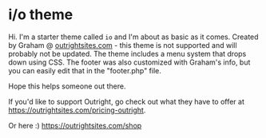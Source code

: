 
i/o theme
===
Hi. I'm a starter theme called `io` and I'm about as basic as it comes. Created by Graham @ <a href="https://outrightsites.com">outrightsites.com</a> - this theme is not supported and will probably not be updated. The theme includes a menu system that drops down using CSS. The footer was also customized with Graham's info, but you can easily edit that in the "footer.php" file. 

Hope this helps someone out there. 

If you'd like to support Outright, go check out what they have to offer at <a href="https://outrightsites.com/pricing-outright">https://outrightsites.com/pricing-outright</a>.

Or here :)
<a href="https://outrightsites.com/shop">https://outrightsites.com/shop</a>
